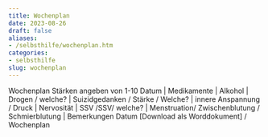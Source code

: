```yaml
---
title: Wochenplan
date: 2023-08-26
draft: false
aliases:
- /selbsthilfe/wochenplan.htm
categories:
- selbsthilfe
slug: wochenplan
---
```

Wochenplan
Stärken
angeben von 1-10
Datum | Medikamente | Alkohol | Drogen / welche? | Suizidgedanken / Stärke / Welche? | innere Anspannung / Druck | Nervosität | SSV /SSV/ welche? | Menstruation/ Zwischenblutung /
        Schmierblutung | Bemerkungen
Datum
[Download als
Worddokument] / Wochenplan